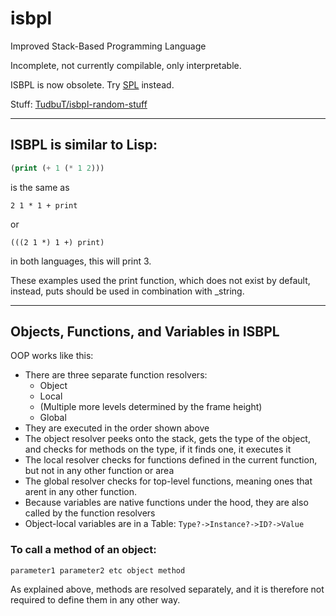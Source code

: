 # isbpl
Improved Stack-Based Programming Language

Incomplete, not currently compilable, only interpretable.

ISBPL is now obsolete. Try [SPL](https://github.com/tudbut/spl) instead.

Stuff: [TudbuT/isbpl-random-stuff](https://github.com/TudbuT/isbpl-random-stuff)

---

## ISBPL is similar to Lisp:

```lisp
(print (+ 1 (* 1 2)))
```
is the same as
```isbpl
2 1 * 1 + print
```
or
```isbpl
(((2 1 *) 1 +) print)
```
in both languages, this will print 3.

These examples used the print function, which does not exist by default, instead, puts should be used in combination with \_string.

---

## Objects, Functions, and Variables in ISBPL
OOP works like this:

- There are three separate function resolvers:
  - Object
  - Local
  - (Multiple more levels determined by the frame height)
  - Global
- They are executed in the order shown above
- The object resolver peeks onto the stack, gets the type of the object, and checks for methods on the type, if it finds one, it executes it
- The local resolver checks for functions defined in the current function, but not in any other function or area
- The global resolver checks for top-level functions, meaning ones that arent in any other function.
- Because variables are native functions under the hood, they are also called by the function resolvers
- Object-local variables are in a Table: `Type?->Instance?->ID?->Value`

### To call a method of an object:

```isbpl
parameter1 parameter2 etc object method
```
As explained above, methods are resolved separately, and it is therefore not required to define them in any other way.
